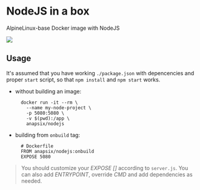 # NodeJS in a box

AlpineLinux-base Docker image with NodeJS

[![](https://badge.imagelayers.io/anapsix/nodejs:latest.svg)](https://imagelayers.io/?images=anapsix/nodejs:latest)

## Usage

It's assumed that you have working `./package.json` with depencencies and proper `start` script, so that `npm install` and `npm start` works.

- without building an image:

        docker run -it --rm \
          --name my-node-project \
          -p 5080:5080 \
          -v $(pwd):/app \
          anapsix/nodejs

- building from `onbuild` tag:

        # Dockerfile
        FROM anapsix/nodejs:onbuild
        EXPOSE 5080

> You should customize your _EXPOSE []_ according to `server.js`.
> You can also add _ENTRYPOINT_, override _CMD_ and add dependencies as needed.
